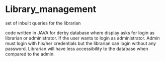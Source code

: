 # Library_management
set of inbuilt queries for the librarian

code written in JAVA for derby database where display asks 
for login as librarian or administrator.
If the user wants to login as administrator. Admin must login with his/her credentials
but the librarian can login without any password. Librarian will have less accessibility 
to the database when compared to the admin.

